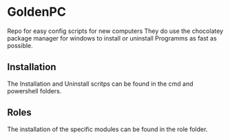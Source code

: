 # GoldenPC
Repo for easy config scripts for new computers
They do use the chocolatey package manager for windows to install or uninstall Programms as fast as possible. 

## Installation
The Installation and Uninstall scritps can be found in the cmd and powershell folders. 

## Roles

The installation of the specific modules can be found in the role folder. 
